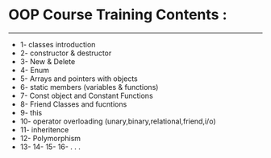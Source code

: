 # OOP Course Training Contents : 
-------------------------------
* 1- classes introduction
* 2- constructor & destructor
* 3- New & Delete
* 4- Enum
* 5- Arrays and pointers with objects
* 6- static members (variables & functions)
* 7- Const object and Constant Functions
* 8- Friend Classes and fucntions
* 9- this
* 10- operator overloading (unary,binary,relational,friend,i/o)
* 11- inheritence 
* 12- Polymorphism
* 13-
14-
15-
16-
.
.
.
